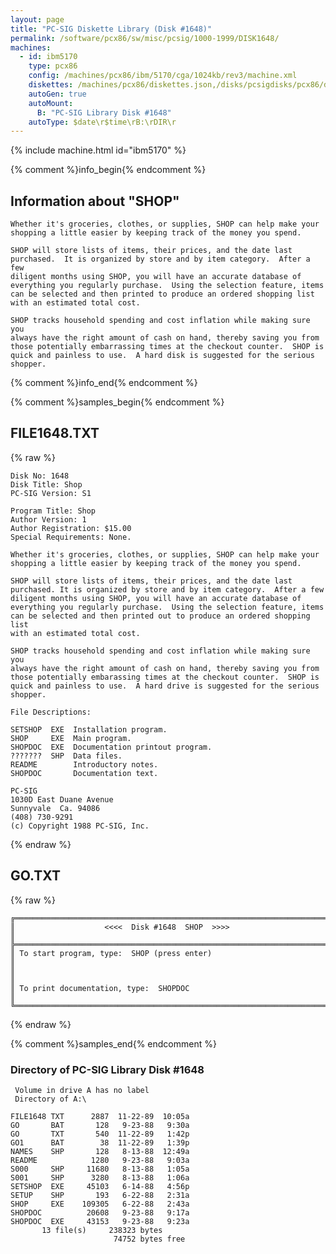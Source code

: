 ```yaml
---
layout: page
title: "PC-SIG Diskette Library (Disk #1648)"
permalink: /software/pcx86/sw/misc/pcsig/1000-1999/DISK1648/
machines:
  - id: ibm5170
    type: pcx86
    config: /machines/pcx86/ibm/5170/cga/1024kb/rev3/machine.xml
    diskettes: /machines/pcx86/diskettes.json,/disks/pcsigdisks/pcx86/diskettes.json
    autoGen: true
    autoMount:
      B: "PC-SIG Library Disk #1648"
    autoType: $date\r$time\rB:\rDIR\r
---
```


{% include machine.html id="ibm5170" %}

{% comment %}info_begin{% endcomment %}

## Information about "SHOP"

    Whether it's groceries, clothes, or supplies, SHOP can help make your
    shopping a little easier by keeping track of the money you spend.
    
    SHOP will store lists of items, their prices, and the date last
    purchased.  It is organized by store and by item category.  After a few
    diligent months using SHOP, you will have an accurate database of
    everything you regularly purchase.  Using the selection feature, items
    can be selected and then printed to produce an ordered shopping list
    with an estimated total cost.
    
    SHOP tracks household spending and cost inflation while making sure you
    always have the right amount of cash on hand, thereby saving you from
    those potentially embarrassing times at the checkout counter.  SHOP is
    quick and painless to use.  A hard disk is suggested for the serious
    shopper.
{% comment %}info_end{% endcomment %}

{% comment %}samples_begin{% endcomment %}

## FILE1648.TXT

{% raw %}
```
Disk No: 1648                                                           
Disk Title: Shop                                                        
PC-SIG Version: S1                                                      
                                                                        
Program Title: Shop                                                     
Author Version: 1                                                       
Author Registration: $15.00                                             
Special Requirements: None.                                             
                                                                        
Whether it's groceries, clothes, or supplies, SHOP can help make your   
shopping a little easier by keeping track of the money you spend.       
                                                                        
SHOP will store lists of items, their prices, and the date last         
purchased. It is organized by store and by item category.  After a few  
diligent months using SHOP, you will have an accurate database of       
everything you regularly purchase.  Using the selection feature, items  
can be selected and then printed out to produce an ordered shopping list
with an estimated total cost.                                           
                                                                        
SHOP tracks household spending and cost inflation while making sure you 
always have the right amount of cash on hand, thereby saving you from   
those potentially embarassing times at the checkout counter.  SHOP is   
quick and painless to use.  A hard drive is suggested for the serious   
shopper.                                                                
                                                                        
File Descriptions:                                                      
                                                                        
SETSHOP  EXE  Installation program.                                     
SHOP     EXE  Main program.                                             
SHOPDOC  EXE  Documentation printout program.                           
???????  SHP  Data files.                                               
README        Introductory notes.                                       
SHOPDOC       Documentation text.                                       
                                                                        
PC-SIG                                                                  
1030D East Duane Avenue                                                 
Sunnyvale  Ca. 94086                                                    
(408) 730-9291                                                          
(c) Copyright 1988 PC-SIG, Inc.                                         
```
{% endraw %}

## GO.TXT

{% raw %}
```
╔═════════════════════════════════════════════════════════════════════════╗
║                    <<<<  Disk #1648  SHOP  >>>>                         ║
╠═════════════════════════════════════════════════════════════════════════╣
║ To start program, type:  SHOP (press enter)                             ║
║                                                                         ║
║ To print documentation, type:  SHOPDOC                                  ║
╚═════════════════════════════════════════════════════════════════════════╝
```
{% endraw %}

{% comment %}samples_end{% endcomment %}

### Directory of PC-SIG Library Disk #1648

     Volume in drive A has no label
     Directory of A:\

    FILE1648 TXT      2887  11-22-89  10:05a
    GO       BAT       128   9-23-88   9:30a
    GO       TXT       540  11-22-89   1:42p
    GO1      BAT        38  11-22-89   1:39p
    NAMES    SHP       128   8-13-88  12:49a
    README            1280   9-23-88   9:03a
    S000     SHP     11680   8-13-88   1:05a
    S001     SHP      3280   8-13-88   1:06a
    SETSHOP  EXE     45103   6-14-88   4:56p
    SETUP    SHP       193   6-22-88   2:31a
    SHOP     EXE    109305   6-22-88   2:43a
    SHOPDOC          20608   9-23-88   9:17a
    SHOPDOC  EXE     43153   9-23-88   9:23a
           13 file(s)     238323 bytes
                           74752 bytes free
